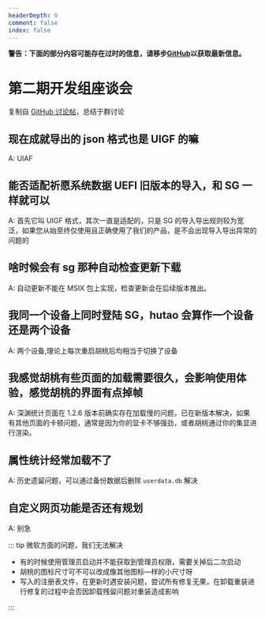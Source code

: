 ```yaml
---
headerDepth: 0
comment: false
index: false
---
```


**警告：下面的部分内容可能存在过时的信息，请移步[GitHub](https://github.com/DGP-Studio/Snap.Hutao)以获取最新信息。**

# 第二期开发组座谈会

复制自 [GitHub 讨论帖](https://github.com/DGP-Studio/Snap.Hutao/discussions/280)，总结于群讨论

## 现在成就导出的 json 格式也是 UIGF 的嘛

A: UIAF

## 能否适配祈愿系统数据 UEFI 旧版本的导入，和 SG 一样就可以

A: 首先它叫 UIGF 格式，其次一直是适配的，只是 SG 的导入导出规则较为宽泛，如果您从始至终仅使用且正确使用了我们的产品，是不会出现导入导出异常的问题的

## 啥时候会有 sg 那种自动检查更新下载

A: 自动更新不能在 MSIX 包上实现，检查更新会在后续版本推出。

## 我同一个设备上同时登陆 SG，hutao 会算作一个设备还是两个设备

A: 两个设备,理论上每次重启胡桃后均相当于切换了设备

## 我感觉胡桃有些页面的加载需要很久，会影响使用体验，感觉胡桃的界面有点掉帧

A: 深渊统计页面在 1.2.6 版本前确实存在加载慢的问题，已在新版本解决，如果有其他页面的卡顿问题，通常是因为你的显卡不够强劲，或者胡桃通过你的集显进行渲染。

## 属性统计经常加载不了

A: 历史遗留问题，可以通过备份数据后删除 `userdata.db` 解决

## 自定义网页功能是否还有规划

A: 别急

::: tip 微软方面的问题，我们无法解决

- 有的时候使用管理员启动并不能获取到管理员权限，需要关掉后二次启动
- 胡桃的图标尺寸可不可以改成像其他图标—样的小尺寸呀
- 写入的注册表文件，在更新时遇安装问题，尝试所有修复无果，在卸载重装进行修复的过程中会否因卸载残留问题对重装造成影响

:::
